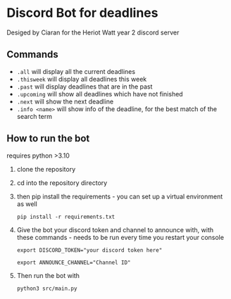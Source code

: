 # Discord Bot for deadlines
Desiged by Ciaran for the Heriot Watt year 2 discord server

## Commands

- `.all` will display all the current deadlines
- `.thisweek` will display all deadlines this week
- `.past` will display deadlines that are in the past
- `.upcoming` will show all deadlines which have not finished
- `.next` will show the next deadline
- `.info <name>` will show info of the deadline, for the best match of the search term


## How to run the bot
requires python >3.10
1. clone the repository

2. cd into the repository directory

3. then pip install the requirements - you can set up a virtual environment as well

    `pip install -r requirements.txt`

4. Give the bot your discord token and channel to announce with, with these commands - needs to be run every time you restart your console

    `export DISCORD_TOKEN="your discord token here"`

    `export ANNOUNCE_CHANNEL="Channel ID"`

5. Then run the bot with

    `python3 src/main.py`